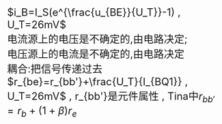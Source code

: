 <font size="5">

$i_B=I_S(e^{\frac{u_{BE}}{U_T}}-1) , U_T=26mV$  
电流源上的电压是不确定的,由电路决定;  
电压源上的电流是不确定的,由电路决定  
耦合:把信号传递过去  
$r_{be}=r_{bb'}+\frac{U_T}{I_{BQ1}} , U_T=26mV$ , r_{bb'}是元件属性 , Tina中$r_{bb'}=r_b+(1+\beta)r_e$  
</font>